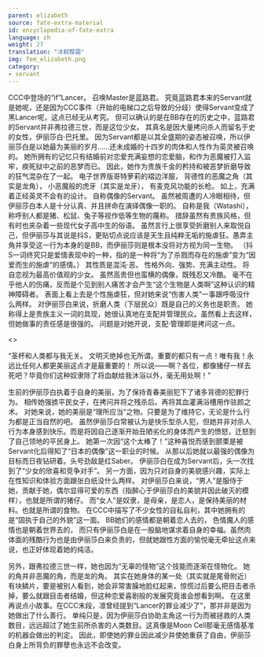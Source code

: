 ```yaml
---
parent: elizabeth
source: fate-extra-material
id: encyclopedia-of-fate-extra
language: zh
weight: 27
translation: "冰弑樱霜"
img: fem_elizabeth.png
category:
- servant
---
```


CCC中登场的“if”Lancer。
召唤Master是蓝路君。
究竟蓝路君本来的Servant就是她呢，还是因为CCC事件（开始的电梯口之后导致的分歧）使得Servant变成了黑Lancer呢，这点已经无从考究。
但可以确认的是在BB存在的历史之中，蓝路君的Servant并非弗拉德三世，而是这位少女。
其真名是因大量拷问杀人而留名于史的女性，伊丽莎白·巴托里。
因为Servant都是以其全盛期的姿态被召唤，所以伊丽莎白是以她最为美丽的岁月……还未成婚的十四岁的肉体和人性作为英灵被召唤的。
她所拥有的记忆只有结婚前对恋爱充满妄想的恋爱脑，和作为恶魔被打入监牢，瘐死狱中之前的恶梦而已。
因此，她作为贵族千金的矜持和被恶梦折磨导致的狂气混杂在了一起。
电子世界版哥特萝莉的褶边洋服，
背德性的恶魔之角（其实是龙角），
小恶魔般的虎牙（其实是龙牙），
有麦克风功能的长枪。
如上，充满着正经英灵不会有的设计。
自称偶像的Servant。
虽然被周遭的人冷眼相待，但伊丽莎白本人是十分认真、并且拼命在演绎偶像一职的。
自称是我（Watashi），称呼别人都是猪、松鼠、兔子等视作低等生物的蔑称。
措辞虽然有贵族风格，但有时也夹杂着一些现代女子高中生的俗语。
虽然言行上很享受折磨别人来取悦自己，但伊丽莎与其说是抖S，更贴切点说应该是天生且纯粹无垢的施虐狂。愚弄主角并享受这一行为本身的是BB，而伊丽莎则是根本没将对方视为同一生物。
（抖S一词终究只是爱情表现中的一种，指的是一种将“为了杀戮而存在的施虐”变为“因爱而生的施虐”的感情。）
其性质是混沌·恶。
性格外向、强势、充满主动性。
将自恋视为最高价值观的少女。
虽然高贵但也蛮横的偶像，既残忍又冷酷。
毫不在乎他人的伤痛，反而是个见到别人痛苦才会产生“这个生物是人类啊”这种认识的精神障碍者。
表面上看上去是个性施虐狂，但对她来说“伤害人类”一事跟呼吸没什么两样。
对伊丽莎白来说，折磨人类（下层民众）既是自己的义务也是职责。
她称得上是贵族主义一词的具现，她很认真地在支配并管理民众。虽然看上去这样，但她做事的责任感是很强的。
问题是对她开说，支配·管理即是拷问这一点。

<>

“圣杯和人类都与我无关。
文明灭绝掉也无所谓。重要的都只有一点！唯有我！永远比任何人都更美丽这点才是最重要的！
所以说——啊？各位，都像猪仔一样去死吧？毕竟你们这种奴隶除了将血献给我沐浴以外，毫无用处啊！”

生前的伊丽莎白执着于自身的美丽，为了保持青春美丽犯下了诸多背德的犯罪行为。
相传她强掳平民女子，在拷问并将之残杀后。再将其血灌满浴槽用作驻颜之术。
对她来说，她的美丽是“理所应当”之物。只要是为了维持它，无论是什么行为都是正当自然的吧。
虽然伊丽莎白常被认为是快乐型杀人犯，但她并非对杀人行为本身感到快乐。而是将因自己逐渐开始丑陋劣化的身体而产生的愤怒，迁怒到了自己领地的平民身上。
她第一次因“这个太棒了！”这种喜悦而感到颤栗是被Servant化后得知了“日本的偶像”这一职业的时候。
从那以后她就以最强的偶像为目标而日夜钻研着。头号劲敌是红Saber。
伊丽莎白在成为Servant后，头一次找到了“少女的欣喜和竞争对手”。
另一方面，因为只对自身的美貌感兴趣，实际上在性知识和体验方面跟张白纸没什么两样。
对伊丽莎白来说，“男人”是服侍于她，贡献于她，偶尔显得可爱的东西（指醉心于伊丽莎白的美貌并因此破灭的模样），也就是所谓的猪仔。
而“女人”是奴隶，是母亲，是恋人，是保持美丽的材料。也就是所谓的食物。
在CCC中描写了不少女性的自私自利，其中她拥有的是“固执于自己的外貌”这一面。
BB她们的感情都是朝着恋人去的，
色情魔人的感情也是朝着世界去的，
而只有伊丽莎白是在一股脑地谋求着自身的幸福。虽然肉体面的残酷行为也是由伊丽莎白来负责的，但就她跟性方面的愉悦毫无牵扯这点来说，也正好体现着她的纯洁。

另外，跟弗拉德三世一样，她也因为“无辜的怪物”这个技能而逐渐在怪物化。
她的角并非恶魔的角，而是龙的角。
其实在她身体的某一处（其实就是尾骨附近）有块鳞片，要是被别人看到，她会非常害臊地脸红起来，惊慌过后要么把目击者杀掉，要么就跟目击者结婚，但这种恋爱喜剧般的发展究竟谁会想看到啊。
在这里再说点小故事。在CCC末段，凛曾经提到“Lancer的罪业减少了”，那并非是因为她做出了什么善行。
单纯只是，因为伊丽莎白协助主角这一行为而被拯救的人类数目，远远超过了她生前所杀害的人类数目。这真像是Moon Cell那毫无感情基准的机器会做出的判定。
因此，即使她的罪业因此减少并使她重获了自由，伊丽莎白身上所背负的罪孽也永远不会改变。
